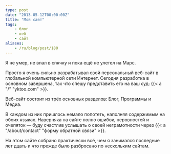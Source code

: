 ```yaml
---
type: post
date: "2013-05-12T00:00:00Z"
title: "Мой сайт"
tags:
    - блог
    - веб
    - сайт
aliases:
    - /ru/blog/post/180
---
```


Я не умер, не впал в спячку и пока ещё не улетел на Марс.

Просто я очень сильно разрабатывал свой персональный веб-сайт в глобальной компьютерной сети Интернет. Сегодня разработка в основном завершена, так что спешу представить его на ваш суд: {{< a "/" "yktoo.com" >}}.

Веб-сайт состоит из трёх основных разделов: Блог, Программы и Медиа.

В каждом из них пришлось немало попотеть, наполняя содержимым на обоих языках. Наверняка на сайте полно ошибок, неровностей и очепяток — буду счастлив услышать о своей неграмотности через {{< a "/about/contact" "форму обратной связи" >}}.

На этом сайте собрано практически всё, чем я занимался последние лет дцать и что прежде было разбросано по нескольким сайтам.
